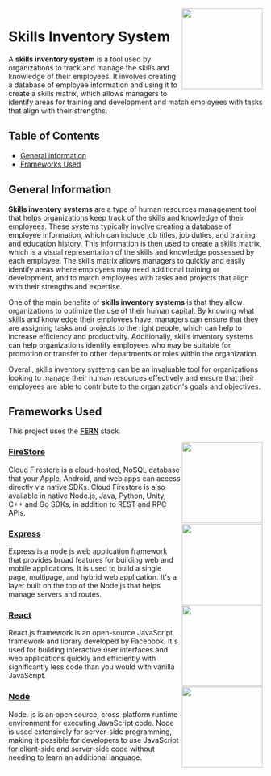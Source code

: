 <img src = "https://cdn.discordapp.com/attachments/1055779099769049188/1055779161714741298/DOH_Region_X_LOGO.png" width = "160" align = "right">

# **Skills Inventory System**

A **skills inventory system** is a tool used by organizations to track and manage the skills and knowledge of their employees. It involves creating a database of employee information and using it to create a skills matrix, which allows managers to identify areas for training and development and match employees with tasks that align with their strengths.


## **Table of Contents**
* [General information](#general-information)
* [Frameworks Used](#frameworks-used)


## **General Information**

**Skills inventory systems** are a type of human resources management tool that helps organizations keep track of the skills and knowledge of their employees. These systems typically involve creating a database of employee information, which can include job titles, job duties, and training and education history. This information is then used to create a skills matrix, which is a visual representation of the skills and knowledge possessed by each employee. The skills matrix allows managers to quickly and easily identify areas where employees may need additional training or development, and to match employees with tasks and projects that align with their strengths and expertise.

One of the main benefits of **skills inventory systems** is that they allow organizations to optimize the use of their human capital. By knowing what skills and knowledge their employees have, managers can ensure that they are assigning tasks and projects to the right people, which can help to increase efficiency and productivity. Additionally, skills inventory systems can help organizations identify employees who may be suitable for promotion or transfer to other departments or roles within the organization.

Overall, skills inventory systems can be an invaluable tool for organizations looking to manage their human resources effectively and ensure that their employees are able to contribute to the organization's goals and objectives.



## **Frameworks Used**

This project uses the **[FERN](https://javascript.plainenglish.io/getting-started-with-the-fern-stack-firebase-express-react-node-js-2a97b93bd920#:~:text=What%20is%20FERN%3F,the%20database%20through%20their%20website.)** stack.

<img src = "https://cdn.discordapp.com/attachments/1055779099769049188/1055794877033619557/Framework_-_Firestore_LOGO.png" width = "160" align = "right">

### **[FireStore](https://firebase.google.com/)**
Cloud Firestore is a cloud-hosted, NoSQL database that your Apple, Android, and web apps can access directly via native SDKs. Cloud Firestore is also available in native Node.js, Java, Python, Unity, C++ and Go SDKs, in addition to REST and RPC APIs.

<img src = "https://cdn.discordapp.com/attachments/1055779099769049188/1055795666716196944/Framework_-_Express_LOGO.png" width = "160" align = "right">

### **[Express](https://expressjs.com/)**
Express is a node js web application framework that provides broad features for building web and mobile applications. It is used to build a single page, multipage, and hybrid web application. It's a layer built on the top of the Node js that helps manage servers and routes.

<img src = "https://cdn.discordapp.com/attachments/1055779099769049188/1055795686425231440/Framework_-_React_LOGO.png" width = "160" align = "right">

### **[React](https://reactjs.org/)**
React.js framework is an open-source JavaScript framework and library developed by Facebook. It's used for building interactive user interfaces and web applications quickly and efficiently with significantly less code than you would with vanilla JavaScript.

<img src = "https://cdn.discordapp.com/attachments/1055779099769049188/1055795699800883270/Framework_-_Node_LOGO.png" width = "160" align = "right">

### **[Node](https://nodejs.org/en/)**
Node. js is an open source, cross-platform runtime environment for executing JavaScript code. Node is used extensively for server-side programming, making it possible for developers to use JavaScript for client-side and server-side code without needing to learn an additional language.
